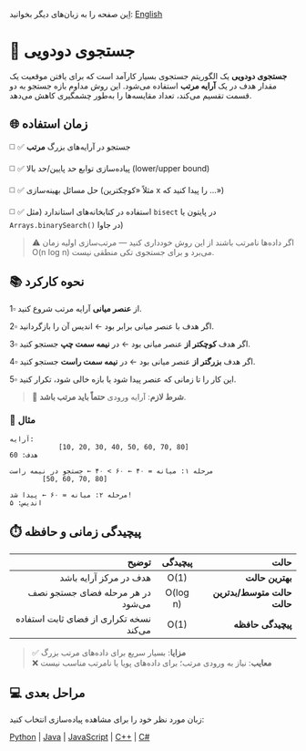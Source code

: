 اِین صفحه را به زبان‌های دیگر بخوانید: [English](/search/array-based-search/binary-search/README.md)

# 🔎 جستجوی دودویی

**جستجوی دودویی** یک الگوریتم جستجوی بسیار کارآمد است که برای یافتن موقعیت یک مقدار هدف در یک **آرایه مرتب** استفاده می‌شود. این روش مداوم بازه جستجو به دو قسمت تقسیم می‌کند، تعداد مقایسه‌ها را به‌طور چشمگیری کاهش می‌دهد.

## 🌐 زمان استفاده

◻️ ✅ جستجو در آرایه‌های بزرگ **مرتب**

◻️ ✅ پیاده‌سازی توابع حد پایین/حد بالا (lower/upper bound)

◻️ ✅ حل مسائل بهینه‌سازی (مثلاً «کوچکترین x را پیدا کنید که ...»)

◻️ ✅ استفاده در کتابخانه‌های استاندارد (مثل `bisect` در پایتون یا `‭Arrays.binarySearch()‬` در جاوا)

> ⚠️ اگر داده‌ها نامرتب باشند از این روش خودداری کنید — مرتب‌سازی اولیه زمان O(n log n) می‌برد و برای جستجوی تکی منطقی نیست.

## 📚 نحوه کارکرد

1▫️​ از **عنصر میانی** آرایه مرتب شروع کنید.

2▫️​ اگر هدف با عنصر میانی برابر بود ← اندیس آن را بازگردانید.

3▫️​ اگر هدف **کوچکتر از** عنصر میانی بود ← در **نیمه سمت چپ** جستجو کنید.

4▫️​ اگر هدف **بزرگتر از** عنصر میانی بود ← در **نیمه سمت راست** جستجو کنید.

5▫️​ این کار را تا زمانی که عنصر پیدا شود یا بازه خالی شود، تکرار کنید.

> 🔑 **شرط لازم**: آرایه ورودی **حتماً باید مرتب باشد**.

### 🔄 مثال
```text
آرایه:
            ‭[10, 20, 30, 40, 50, 60, 70, 80]‬
هدف: 60

مرحله ۱: میانه = ۴۰ ← ۶۰ > ۴۰ ← جستجو در نیمه راست 
        ‭[50, 60, 70, 80]‬

مرحله ۲: میانه = ۶۰ ← پیدا شد!
اندیس: ۵
```


## ⏱️ پیچیدگی زمانی و حافظه

| توضیح | پیچیدگی | حالت |
|------------:|:--------:|-------:|
| هدف در مرکز آرایه باشد | O(1) | **بهترین حالت** |
| در هر مرحله فضای جستجو نصف می‌شود | O(log n) | **حالت متوسط/بدترین حالت** |
| نسخه تکراری از فضای ثابت استفاده می‌کند | O(1) | **پیچیدگی حافظه** |

> ✅ **مزایا**: بسیار سریع برای داده‌های مرتب بزرگ  
> ❌ **معایب**: نیاز به ورودی مرتب؛ برای داده‌های پویا یا نامرتب مناسب نیست

## 💻 مراحل بعدی

زبان مورد نظر خود را برای مشاهده پیاده‌سازی انتخاب کنید:

[Python](/search/array-based-search/binary-search/python/) | [Java](/search/array-based-search/binary-search/java/) | [JavaScript](/search/array-based-search/binary-search/javascript/) | [C++](/search/array-based-search/binary-search/cpp/) | [C#](/search/array-based-search/binary-search/csharp/)